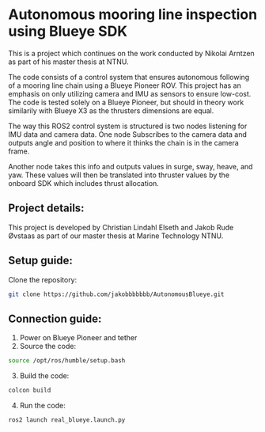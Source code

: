 # Autonomous mooring line inspection using Blueye SDK
This is a project which continues on the work conducted by Nikolai Arntzen as part of his master thesis at NTNU.

The code consists of a control system that ensures autonomous following of a mooring line chain using a Blueye Pioneer ROV. This project has an emphasis on only utilizing camera and IMU as sensors to ensure low-cost. The code is tested solely on a Blueye Pioneer, but should in theory work similarily with Blueye X3 as the thrusters dimensions are equal.

The way this ROS2 control system is structured is two nodes listening for IMU data and camera data. One node Subscribes to the camera data and outputs angle and position to where it thinks the chain is in the camera frame. 

Another node takes this info and outputs values in surge, sway, heave, and yaw. These values will then be translated into thruster values by the onboard SDK which includes thrust allocation. 

## Project details:
This project is developed by Christian Lindahl Elseth and Jakob Rude Øvstaas as part of our master thesis at Marine Technology NTNU.

## Setup guide:
Clone the repository:
```sh
git clone https://github.com/jakobbbbbbb/AutonomousBlueye.git
```

## Connection guide:
1. Power on Blueye Pioneer and tether
2. Source the code:
```sh
source /opt/ros/humble/setup.bash
```
3. Build the code:
```sh
colcon build
```
4. Run the code:
```sh
ros2 launch real_blueye.launch.py
```